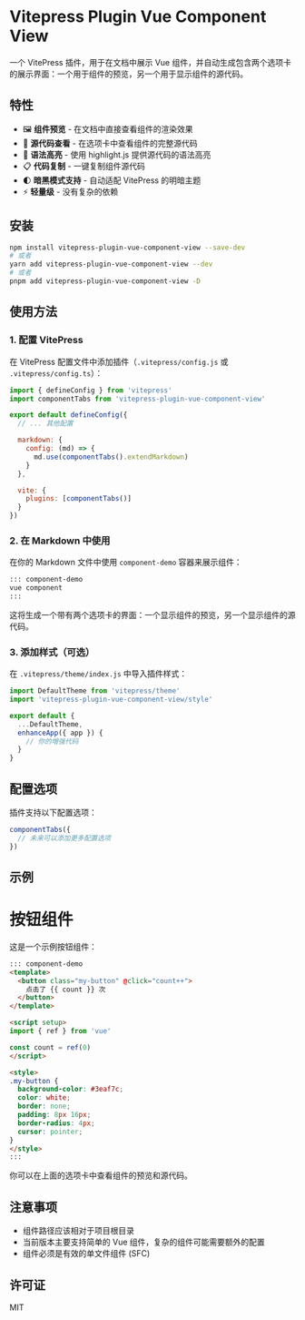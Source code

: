 # Vitepress Plugin Vue Component View

一个 VitePress 插件，用于在文档中展示 Vue 组件，并自动生成包含两个选项卡的展示界面：一个用于组件的预览，另一个用于显示组件的源代码。

## 特性

- 🖼️ **组件预览** - 在文档中直接查看组件的渲染效果
- 📝 **源代码查看** - 在选项卡中查看组件的完整源代码
- 🎨 **语法高亮** - 使用 highlight.js 提供源代码的语法高亮
- 📋 **代码复制** - 一键复制组件源代码
- 🌓 **暗黑模式支持** - 自动适配 VitePress 的明暗主题
- ⚡ **轻量级** - 没有复杂的依赖

## 安装

```bash
npm install vitepress-plugin-vue-component-view --save-dev
# 或者
yarn add vitepress-plugin-vue-component-view --dev
# 或者
pnpm add vitepress-plugin-vue-component-view -D
```

## 使用方法

### 1. 配置 VitePress

在 VitePress 配置文件中添加插件（`.vitepress/config.js` 或 `.vitepress/config.ts`）：

```js
import { defineConfig } from 'vitepress'
import componentTabs from 'vitepress-plugin-vue-component-view'

export default defineConfig({
  // ... 其他配置

  markdown: {
    config: (md) => {
      md.use(componentTabs().extendMarkdown)
    }
  },

  vite: {
    plugins: [componentTabs()]
  }
})
```

### 2. 在 Markdown 中使用

在你的 Markdown 文件中使用 `component-demo` 容器来展示组件：

```markdown
::: component-demo
vue component
:::
```

这将生成一个带有两个选项卡的界面：一个显示组件的预览，另一个显示组件的源代码。

### 3. 添加样式（可选）

在 `.vitepress/theme/index.js` 中导入插件样式：

```js
import DefaultTheme from 'vitepress/theme'
import 'vitepress-plugin-vue-component-view/style'

export default {
  ...DefaultTheme,
  enhanceApp({ app }) {
    // 你的增强代码
  }
}
```

## 配置选项

插件支持以下配置选项：

```js
componentTabs({
  // 未来可以添加更多配置选项
})
```

## 示例


# 按钮组件

这是一个示例按钮组件：

```markdown
::: component-demo
<template>
  <button class="my-button" @click="count++">
    点击了 {{ count }} 次
  </button>
</template>

<script setup>
import { ref } from 'vue'

const count = ref(0)
</script>

<style>
.my-button {
  background-color: #3eaf7c;
  color: white;
  border: none;
  padding: 8px 16px;
  border-radius: 4px;
  cursor: pointer;
}
</style>
:::
```

你可以在上面的选项卡中查看组件的预览和源代码。

## 注意事项

- 组件路径应该相对于项目根目录
- 当前版本主要支持简单的 Vue 组件，复杂的组件可能需要额外的配置
- 组件必须是有效的单文件组件 (SFC)

## 许可证

MIT
